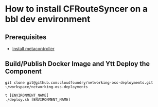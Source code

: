# How to install CFRouteSyncer on a bbl dev environment

## Prerequisites
* [Install metacontroller](https://metacontroller.app/guide/install/)

## Build/Publish Docker Image and Ytt Deploy the Component
```
git clone git@github.com:cloudfoundry/networking-oss-deployments.git ~/workspace/networking-oss-deployments

t [ENVIRONMENT_NAME]
./deploy.sh [ENVIRONMENT_NAME]
```
